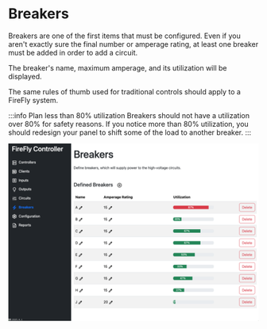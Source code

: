 # Breakers

Breakers are one of the first items that must be configured.  Even if you aren't exactly sure the final number or amperage rating, at least one breaker must be added in order to add a circuit.

The breaker's name, maximum amperage, and its utilization will be displayed.

The same rules of thumb used for traditional controls should apply to a FireFly system.

:::info Plan less than 80% utilization
Breakers should not have a utilization over 80% for safety reasons.  If you notice more than 80% utilization, you should redesign your panel to shift some of the load to another breaker.
:::

[![Breakers](./breakers.png)](https://raw.githubusercontent.com/BrentIO/FireFly/main/controller/software/controller/configuration/breakers.png)